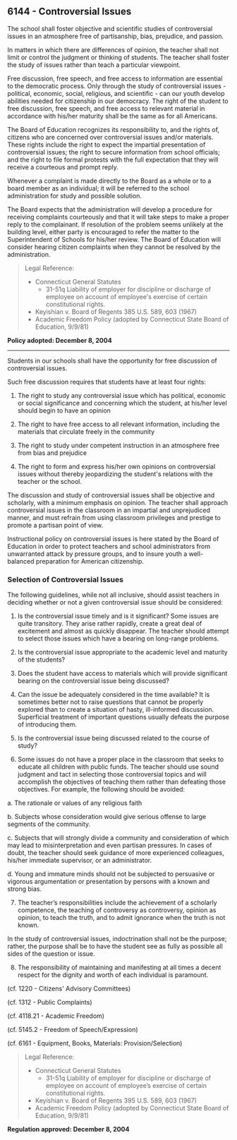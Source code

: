 ## 6144 - Controversial Issues

The school shall foster objective and scientific studies of controversial issues in an atmosphere free of partisanship, bias, prejudice, and passion.

In matters in which there are differences of opinion, the teacher shall not limit or control the judgment or thinking of students. The teacher shall foster the study of issues rather than teach a particular viewpoint.

Free discussion, free speech, and free access to information are essential to the democratic process.  Only through the study of controversial issues - political, economic, social, religious, and scientific - can our youth develop abilities needed for citizenship in our democracy. The right of the student to free discussion, free speech, and free access to relevant material in accordance with his/her maturity shall be the same as for all Americans.

The Board of Education recognizes its responsibility to, and the rights of, citizens who are concerned over controversial issues and/or materials. These rights include the right to expect the impartial presentation of controversial issues; the right to secure information from school officials; and the right to file formal protests with the full expectation that they will receive a courteous and prompt reply.

Whenever a complaint is made directly to the Board as a whole or to a board member as an individual; it will be referred to the school administration for study and possible solution.

The Board expects that the administration will develop a procedure for receiving complaints courteously and that it will take steps to make a proper reply to the complainant. If resolution of the problem seems unlikely at the building level, either party is encouraged to refer the matter to the Superintendent of Schools for his/her review. The Board of Education will consider hearing citizen complaints when they cannot be resolved by the administration.

> Legal Reference: 
> 
> * Connecticut General Statutes
>   * 31-51q Liability of employer for discipline or discharge of employee on account of employee's exercise of certain constitutional rights.
> * Keyishian v. Board of Regents 385 U.S. 589, 603 (1967)
> * Academic Freedom Policy (adopted by Connecticut State Board of Education, 9/9/81)

**Policy adopted:  December 8, 2004**

---

Students in our schools shall have the opportunity for free discussion of controversial issues.

Such free discussion requires that students have at least four rights:

1.  The right to study any controversial issue which has political, economic or social significance and concerning which the student, at his/her level should begin to have an opinion

2.  The right to have free access to all relevant information, including the materials that circulate freely in the community

3.  The right to study under competent instruction in an atmosphere free from bias and prejudice

4.  The right to form and express his/her own opinions on controversial issues without thereby jeopardizing the student's relations with the teacher or the school.

The discussion and study of controversial issues shall be objective and scholarly, with a minimum emphasis on opinion. The teacher shall approach controversial issues in the classroom in an impartial and unprejudiced manner, and must refrain from using classroom privileges and prestige to promote a partisan point of view.

Instructional policy on controversial issues is here stated by the Board of Education in order to protect teachers and school administrators from unwarranted attack by pressure groups, and to insure youth a well-balanced preparation for American citizenship.

### Selection of Controversial Issues

The following guidelines, while not all inclusive, should assist teachers in deciding whether or not a given controversial issue should be considered:

1.  Is the controversial issue timely and is it significant? Some issues are quite transitory. They arise rather rapidly, create a great deal of excitement and almost as quickly disappear. The teacher should attempt to select those issues which have a bearing on long-range problems.

2.  Is the controversial issue appropriate to the academic level and maturity of the students?

3.  Does the student have access to materials which will provide significant bearing on the controversial issue being discussed?

4.  Can the issue be adequately considered in the time available? It is sometimes better not to raise questions that cannot be properly explored than to create a situation of hasty, ill-informed discussion. Superficial treatment of important questions usually defeats the purpose of introducing them.

5.  Is the controversial issue being discussed related to the course of study?

6.  Some issues do not have a proper place in the classroom that seeks to educate all children with public funds. The teacher should use sound judgment and tact in selecting those controversial topics and will accomplish the objectives of teaching them rather than defeating those objectives. For example, the following should be avoided:

  a.  The rationale or values of any religious faith

  b.  Subjects whose consideration would give serious offense to large segments of the community.

  c.  Subjects that will strongly divide a community and consideration of which may lead to misinterpretation and even partisan pressures. In cases of doubt, the teacher should seek guidance of more experienced colleagues, his/her immediate supervisor, or an administrator.

  d.  Young and immature minds should not be subjected to persuasive or vigorous argumentation or presentation by persons with a known and strong bias.

7.  The teacher’s responsibilities include the achievement of a scholarly competence, the teaching of controversy as controversy, opinion as opinion, to teach the truth, and to admit ignorance when the truth is not known.

  In the study of controversial issues, indoctrination shall not be the purpose; rather, the purpose shall be to have the student see as fully as possible all sides of the question or issue.

8.  The responsibility of maintaining and manifesting at all times a decent respect for the dignity and worth of each individual is paramount.

(cf. 1220 - Citizens' Advisory Committees)

(cf. 1312 - Public Complaints)

(cf. 4118.21 - Academic Freedom)

(cf. 5145.2 - Freedom of Speech/Expression)

(cf. 6161 - Equipment, Books, Materials: Provision/Selection)

> Legal Reference: 
> 
> * Connecticut General Statutes
>   * 31-51q Liability of employer for discipline or discharge of employee on account of employee’s exercise of certain constitutional rights.
> * Keyishian v. Board of Regents 395 U.S. 589, 603 (1967)
> * Academic Freedom Policy (adopted by Connecticut State Board of Education, 9/9/81)

**Regulation approved:  December 8, 2004**
